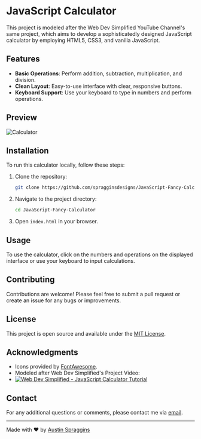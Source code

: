 # JavaScript Calculator

This project is modeled after the Web Dev Simplified YouTube Channel's same project, which aims to develop a sophisticatedly designed JavaScript calculator by employing HTML5, CSS3, and vanilla JavaScript.

## Features

- **Basic Operations**: Perform addition, subtraction, multiplication, and division.
- **Clean Layout**: Easy-to-use interface with clear, responsive buttons.
- **Keyboard Support**: Use your keyboard to type in numbers and perform operations.

## Preview

![Calculator](https://github.com/spragginsdesigns/JavaScript-Fancy-Calculator/assets/43624199/35b9eaef-7d8e-4777-8aef-2e3dfcd3f75b)


## Installation

To run this calculator locally, follow these steps:

1. Clone the repository:
   ```sh
   git clone https://github.com/spragginsdesigns/JavaScript-Fancy-Calculator.git
   ```
2. Navigate to the project directory:
   ```sh
   cd JavaScript-Fancy-Calculator
   ```
3. Open `index.html` in your browser.

## Usage

To use the calculator, click on the numbers and operations on the displayed interface or use your keyboard to input calculations.

## Contributing

Contributions are welcome! Please feel free to submit a pull request or create an issue for any bugs or improvements.

## License

This project is open source and available under the [MIT License](LICENSE).

## Acknowledgments

- Icons provided by [FontAwesome](https://fontawesome.com/).
- Modeled after Web Dev Simplified's Project Video:
- [![Web Dev Simplified - JavaScript Calculator Tutorial](http://img.youtube.com/vi/j59qQ7YWLxw/0.jpg)](https://www.youtube.com/watch?v=j59qQ7YWLxw "Web Dev Simplified - JavaScript Calculator Tutorial")

## Contact

For any additional questions or comments, please contact me via [email](mailto:spragginsdesigns@gmail.com).

---

Made with ❤️ by [Austin Spraggins](https://github.com/spragginsdesigns)
